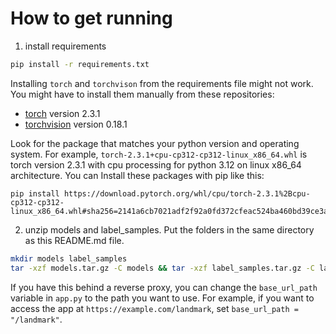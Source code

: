 # How to get running
1. install requirements 
```bash
pip install -r requirements.txt
```
 Installing `torch` and `torchvison` from the requirements file might not work. You might have to install them manually from these repositories: 
 - [torch](https://download.pytorch.org/whl/torch/) version 2.3.1
 - [torchvision](https://download.pytorch.org/whl/torchvision/) version 0.18.1

 Look for the package that matches your python version and operating system. For example, `torch-2.3.1+cpu-cp312-cp312-linux_x86_64.whl` is torch version 2.3.1 with cpu processing for python 3.12 on linux x86_64 architecture. You can Install these packages with pip like this:
```
pip install https://download.pytorch.org/whl/cpu/torch-2.3.1%2Bcpu-cp312-cp312-linux_x86_64.whl#sha256=2141a6cb7021adf2f92a0fd372cfeac524ba460bd39ce3a641d30a561e41f69a
```
2. unzip models and label_samples. Put the folders in the same directory as this README.md file.
```bash
mkdir models label_samples
tar -xzf models.tar.gz -C models && tar -xzf label_samples.tar.gz -C label_samples
```

If you have this behind a reverse proxy, you can change the `base_url_path` variable in `app.py` to the path you want to use. For example, if you want to access the app at `https://example.com/landmark`, set `base_url_path = "/landmark"`.
